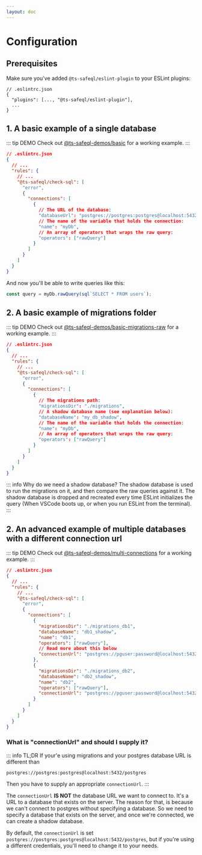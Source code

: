 ```yaml
---
layout: doc
---
```


# Configuration

## Prerequisites

Make sure you've added `@ts-safeql/eslint-plugin` to your ESLint plugins:

```json{3}
// .eslintrc.json
{
  "plugins": [..., "@ts-safeql/eslint-plugin"],
  ...
}
```

## 1. A basic example of a single database

::: tip DEMO
Check out [@ts-safeql-demos/basic](https://github.com/ts-safeql/safeql/tree/main/demos/basic) for a working example.
:::

```json
// .eslintrc.json
{
  // ...
  "rules": {
    // ...
    "@ts-safeql/check-sql": [
      "error",
      {
        "connections": [
          {
            // The URL of the database:
            "databaseUrl": "postgres://postgres:postgres@localhost:5432/my_database",
            // The name of the variable that holds the connection:
            "name": "myDb",
            // An array of operators that wraps the raw query:
            "operators": ["rawQuery"]
          }
        ]
      }
    ]
  }
}
```

And now you'll be able to write queries like this:

```typescript
const query = myDb.rawQuery(sql`SELECT * FROM users`);
```

## 2. A basic example of migrations folder

::: tip DEMO
Check out [@ts-safeql-demos/basic-migrations-raw](https://github.com/ts-safeql/safeql/tree/main/demos/basic-migrations-raw) for a working example.
:::

```json
// .eslintrc.json
{
  // ...
  "rules": {
    // ...
    "@ts-safeql/check-sql": [
      "error",
      {
        "connections": [
          {
            // The migrations path:
            "migrationsDir": "./migrations",
            // A shadow database name (see explanation below):
            "databaseName": "my_db_shadow",
            // The name of the variable that holds the connection:
            "name": "myDb",
            // An array of operators that wraps the raw query:
            "operators": ["rawQuery"]
          }
        ]
      }
    ]
  }
}
```

::: info Why do we need a shadow database?
The shadow database is used to run the migrations on it, and then compare the raw queries against it.
The shadow database is dropped and recreated every time ESLint initializes the query (When VSCode boots up, or when you run ESLint from the terminal).
:::

## 2. An advanced example of multiple databases with a different connection url

::: tip DEMO
Check out [@ts-safeql-demos/multi-connections](https://github.com/ts-safeql/safeql/tree/main/demos/multi-connections) for a working example.
:::

```json
// .eslintrc.json
{
  // ...
  "rules": {
    // ...
    "@ts-safeql/check-sql": [
      "error",
      {
        "connections": [
          {
            "migrationsDir": "./migrations_db1",
            "databaseName": "db1_shadow",
            "name": "db1",
            "operators": ["rawQuery"],
            // Read more about this below
            "connectionUrl": "postgres://pguser:password@localhost:5432/postgres"
          },
          {
            "migrationsDir": "./migrations_db2",
            "databaseName": "db2_shadow",
            "name": "db2",
            "operators": ["rawQuery"],
            "connectionUrl": "postgres://pguser:password@localhost:5432/postgres"
          }
        ]
      }
    ]
  }
}
```

### What is "connectionUrl" and should I supply it?

::: info TL;DR
If your'e using migrations and your postgres database URL is different than
```
postgres://postgres:postgres@localhost:5432/postgres
```
Then you have to supply an appropriate `connectionUrl`.
:::


The `connectionUrl` **IS NOT** the database URL we want to connect to. It's a URL to a database that
exists on the server. The reason for that, is because we can't connect to postgres without specifying a database.
So we need to specify a database that exists on the server, and once we're connected, we can create a shadow database.

By default, the `connectionUrl` is set `postgres://postgres:postgres@localhost:5432/postgres`, but if you're using a different credentials, you'll need to change it to your needs.
